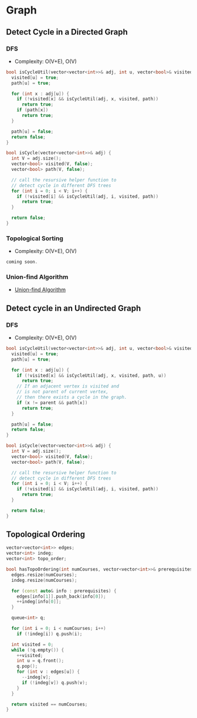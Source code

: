 # Graph

## Detect Cycle in a Directed Graph

### DFS

- Complexity: O(V+E), O(V)

```cpp
bool isCycleUtil(vector<vector<int>>& adj, int u, vector<bool>& visited, vector<bool>& path) {
  visited[u] = true;
  path[u] = true;

  for (int x : adj[u]) {
    if (!visited[x] && isCycleUtil(adj, x, visited, path))
      return true;
    if (path[x])
      return true;
  }

  path[u] = false;
  return false;
}

bool isCycle(vector<vector<int>>& adj) {
  int V = adj.size();
  vector<bool> visited(V, false);
  vector<bool> path(V, false);

  // call the resursive helper function to
  // detect cycle in different DFS trees
  for (int i = 0; i < V; i++) {
    if (!visited[i] && isCycleUtil(adj, i, visited, path))
      return true;
  }

  return false;
}
```

### Topological Sorting

- Complexity: O(V+E), O(V)

```cpp
coming soon.
```

### Union-find Algorithm

- [Union-find Algorithm](https://www.geeksforgeeks.org/introduction-to-disjoint-set-data-structure-or-union-find-algorithm/)

## Detect cycle in an Undirected Graph

### DFS

- Complexity: O(V+E), O(V)

```cpp
bool isCycleUtil(vector<vector<int>>& adj, int u, vector<bool>& visited, vector<bool>& path, int parent) {
  visited[u] = true;
  path[u] = true;

  for (int x : adj[u]) {
    if (!visited[x] && isCycleUtil(adj, x, visited, path, u))
      return true;
    // If an adjacent vertex is visited and
    // is not parent of current vertex,
    // then there exists a cycle in the graph.
    if (x != parent && path[x])
      return true;
  }

  path[u] = false;
  return false;
}

bool isCycle(vector<vector<int>>& adj) {
  int V = adj.size();
  vector<bool> visited(V, false);
  vector<bool> path(V, false);

  // call the resursive helper function to
  // detect cycle in different DFS trees
  for (int i = 0; i < V; i++) {
    if (!visited[i] && isCycleUtil(adj, i, visited, path))
      return true;
  }

  return false;
}
```


## Topological Ordering

```cpp
vector<vector<int>> edges;
vector<int> indeg;
vector<int> topo_order;

bool hasTopoOrdering(int numCourses, vector<vector<int>>& prerequisites) {
  edges.resize(numCourses);
  indeg.resize(numCourses);

  for (const auto& info : prerequisites) {
    edges[info[1]].push_back(info[0]);
    ++indeg[info[0]];
  }

  queue<int> q;

  for (int i = 0; i < numCourses; i++)
    if (!indeg[i]) q.push(i);

  int visited = 0;
  while (!q.empty()) {
    ++visited;
    int u = q.front();
    q.pop();
    for (int v : edges[u]) {
      --indeg[v];
      if (!indeg[v]) q.push(v);
    }
  }

  return visited == numCourses;
}
```